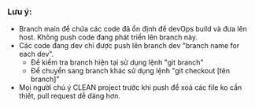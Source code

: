 ### Lưu ý:
  - Branch main để chứa các code đã ổn định để devOps build và đưa lên host. Không push code đang phát triển lên branch này. 
  - Các code đang dev chỉ được push lên branch dev "branch name for each dev".
    - Để kiểm tra branch hiện tại sử dụng lệnh "git branch"
    - Để chuyển sang branch khác sử dụng lệnh "git checkout [tên branch]"
  - Mọi người chú ý CLEAN project trước khi push để xoá các file ko cần thiết, pull request dễ dàng hơn.
